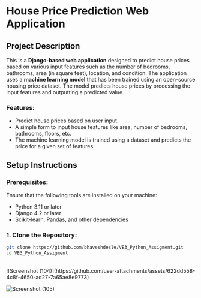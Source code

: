 # House Price Prediction Web Application

## Project Description
This is a **Django-based web application** designed to predict house prices based on various input features such as the number of bedrooms, bathrooms, area (in square feet), location, and condition. The application uses a **machine learning model** that has been trained using an open-source housing price dataset. The model predicts house prices by processing the input features and outputting a predicted value.

### Features:
- Predict house prices based on user input.
- A simple form to input house features like area, number of bedrooms, bathrooms, floors, etc.
- The machine learning model is trained using a dataset and predicts the price for a given set of features.

## Setup Instructions

### Prerequisites:
Ensure that the following tools are installed on your machine:
- Python 3.11 or later
- Django 4.2 or later
- Scikit-learn, Pandas, and other dependencies

### 1. Clone the Repository:
```bash
git clone https://github.com/bhaveshdesle/VE3_Python_Assigment.git
cd VE3_Python_Assigment

```

</br>
![Screenshot (104)](https://github.com/user-attachments/assets/622dd558-4c8f-4650-ad27-7a65ae8e9773)

![Screenshot (105)](https://github.com/user-attachments/assets/21076bb5-2e92-4b97-a1e8-5f7c18fccde5)



